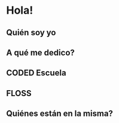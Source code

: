 # Hola!

## Quién soy yo
## A qué me dedico?
## CODED Escuela
## FLOSS
## Quiénes están en la misma?
